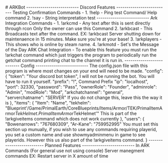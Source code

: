 #   A R K B o t  
 
 - - - - - - - - - - - - - - - - - - - - - - - - - -  
           D i s c o r d   F e a t u r e s  
 - - - - - - - - - - - - - - - - - - - - - - - - - -  
         T e s t i n g   C o n f i r m a t i o n   C o m m a n d s   -  
 1 .   ! h e l p   -   P i n g   t e s t   C o m m a n d /   H e l p   c o m m a n d  
 2 .   ! s a y   -   S t r i n g   i n t e r p r e t a t i o n   t e s t  
 - - - - - - - - - - - - - - - - - - - - - - - - - -  
         A r k   I n t e g r a t i o n   C o m m a n d s   -  
 1 .   ! a r k c m d   -   A n y   t e x t   a f t e r   t h i s   i s   s e n t   d i r e c t l y   t h r o u g h   r c o n   O n l y   t h e   o w n e r   c a n   u s e   t h i s   C o m m a n d  
 2 .   ! a r k b c a s t   -   T h i s   B r o a d c a s t s   t e x t   a f t e r   t h e   c o m m a n d .   E X :   ! a r k b c a s t   S e r v e r   s h u t t i n g   d o w n   f o r   m a i n t e n a e n c e   i n   1 5   m i n u t e s .   M a k e   s u r e   y o u ' r e   a t   y o u r   b a s e !  
 3 .   ! a r k p l a y e r s   -   T h i s   s h o w s   w h o   i s   o n l i n e   b y   s t e a m   n a m e .  
 4 .   ! a r k m o t d   -   S e t ' s   t h e   M e s s a g e   o f   t h e   D a y  
  
         A R K   C h a t   I n t e g r a t i o n   -    
 T o   e n a b l e   t h i s   f e a t u r e   y o u   m u s t   r u n   t h e   ! a r k c h a t   c o m m a n d   w h i c h   j u s t   t r i g g e r s   t h e   p r o g r a m   t o   p e r i o d i c a l l y   r u n   t h e   g e t c h a t   c o m m a n d   p r i n t i n g   c h a t   t o   t h e   c h a n n e l   i t   i s   r u n   i n .  
  
 - - - - - - - - - - - - - - - - - - - - - - - - - -  
                     C o n f i g  
 - - - - - - - - - - - - - - - - - - - - - - - - - -  
 T h e   c o n f i g . j s o n   f i l e   w i t h   t h i s   p r o g r a m   i s   w h e r e   m o s t   c h a n g e s   o n   y o u r   e n d   w i l l   n e e d   t o   b e   m a d e .  
 " c o n f i g " :   {  
         " t o k e n " :   " Y o u r   d i s c o r d   b o t   t o k e n " ,   I   w i l l   n o t   b e   r u n n i n g   t h e   b o t .   Y o u   w i l l   h a v e   t o   r u n   i t   y o u r s e l f .  
         " p r e f i x " :   " ! " ,   C o m m a n d   P r e f i x  
         " i p " :   " l o c a l h o s t " ,    
         " p o r t " :   3 2 3 3 0 ,  
         " p a s s w o r d " :   " P a s s " ,  
         " o w n e r R o l e " :   " F o u n d e r " ,  
         " a d m i n r o l e " :   " A d m i n " ,  
         " m o d R o l e " :   " M o d " ,  
         " a r k c h a t c h a n n e l " :   " g e n e r a l " ,  
         " s e r v e r c h a t n a m e " :   " S E R V E R "   I f   y o u   d o   n o t   c h a n g e   t h i s ,   l e a v e   t h i s   t h e   w a y   i t   i s  
     } ,  
 " i t e m s " :   {  
         " I t e m " :   " N a m e " ,  
         " t e k h e l m " :   " B l u e p r i n t ' / G a m e / P r i m a l E a r t h / C o r e B l u e p r i n t s / I t e m s / A r m o r / T E K / P r i m a l I t e m A r m o r _ T e k H e l m e t . P r i m a l I t e m A r m o r _ T e k H e l m e t ' "    
         T h i s   i s   p a r t   o f   t h e   ! a r k g i v e i t e m s   c o m m a n d   w h i c h   d o e s   n o t   w o r k   c u r r e n t l y  
     } ,  
 " u s e r s " :   {  
         " B o w e n a r r o w s " :   " 7 6 7 6 8 0 3 0 9 " ,  
         " A r - K a n e " :   " 7 5 9 9 5 2 9 9 5 "  
         Y o u   m u s t   s e t   t h i s   s e c t i o n   u p   m u n u a l l y ,   i f   y o u   w i s h   t o   u s e   a n y   c o m m a n d s   r e q u i r i n g   p l a y e r i d ,   y o u   s e t   a   c u s t o m   n a m e   a n d   u s e   s h o w m y a d m i n m e n u   i n   g a m e   t o   s e e   p l a y e r i d s .  
         H o w e v e r   t h i s   u s   a l s o   p a r t   o f   t h e   ! a r k g i v e i t e m s   c o m m a n d .  
         }  
  
 - - - - - - - - - - - - - - - - - - - - - - - - - -  
           P l a n n e d   F e a t u r e s  
 - - - - - - - - - - - - - - - - - - - - - - - - - -  
         I n   A R K   C o m m a n d s   ( F o r   g e n e r a l   u s e   n o t   u s i n g   c o n s o l e )  
         S e r v e r   m a n e g m e n t   c o m m a n d s   E X :   R e s t a r t   s e r v e r   i n   X   a m o u n t   o f   t i m e  
 
